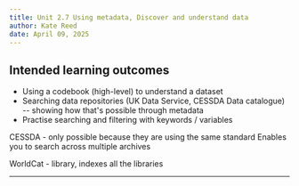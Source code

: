 ```yaml
---
title: Unit 2.7 Using metadata, Discover and understand data
author: Kate Reed
date: April 09, 2025
---
```


## Intended learning outcomes 

- Using a codebook (high-level) to understand a dataset
- Searching data repositories (UK Data Service, CESSDA Data catalogue) -- showing how that's possible through metadata
- Practise searching and filtering with keywords / variables


CESSDA - only possible because they are using the same standard
Enables you to search across multiple archives

WorldCat - library, indexes all the libraries 




---
